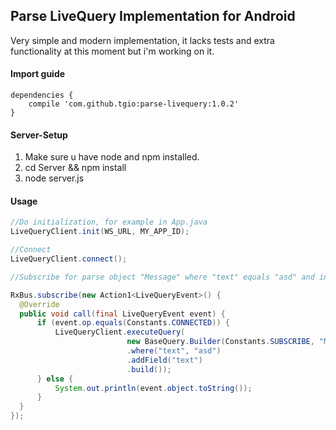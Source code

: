 ## Parse LiveQuery Implementation for Android
Very simple and modern implementation, it lacks tests and extra functionality at this moment but i'm working on it.

#### Import guide

```
dependencies {
    compile 'com.github.tgio:parse-livequery:1.0.2'
}
```

#### Server-Setup

1. Make sure u have node and npm installed.
2. cd Server && npm install
3. node server.js


#### Usage


  ```java
//Do initialization, for example in App.java
LiveQueryClient.init(WS_URL, MY_APP_ID);

//Connect
LiveQueryClient.connect();

//Subscribe for parse object "Message" where "text" equals "asd" and include "text" field in response

RxBus.subscribe(new Action1<LiveQueryEvent>() {
    @Override
    public void call(final LiveQueryEvent event) {
        if (event.op.equals(Constants.CONNECTED)) {
            LiveQueryClient.executeQuery(
                            new BaseQuery.Builder(Constants.SUBSCRIBE, "Message")
                            .where("text", "asd")
                            .addField("text")
                            .build());
        } else {
            System.out.println(event.object.toString());
        }
    }
});

  ```